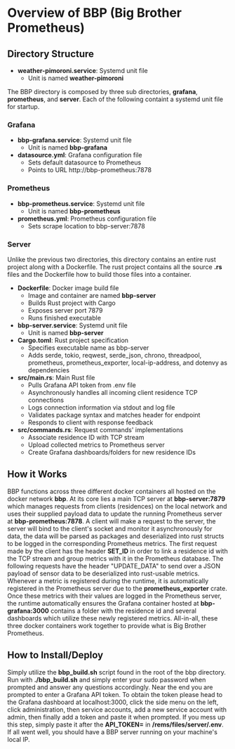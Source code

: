 # Overview of BBP (Big Brother Prometheus) 

## Directory Structure
* **weather-pimoroni.service**: Systemd unit file
    * Unit is named **weather-pimoroni**

The BBP directory is composed by three sub directories, **grafana**, **prometheus**, and **server**. Each of the following containt a systemd unit file for startup.

### Grafana
* **bbp-grafana.service**: Systemd unit file
    * Unit is named **bbp-grafana**
* **datasource.yml**: Grafana configuration file
    * Sets default datasource to Prometheus
    * Points to URL http://bbp-prometheus:7878

### Prometheus
* **bbp-prometheus.service**: Systemd unit file
    * Unit is named **bbp-prometheus**
* **prometheus.yml**: Prometheus configuration file
    * Sets scrape location to bbp-server:7878

### Server
Unlike the previous two directories, this directory contains an entire rust project along with a Dockerfile. The rust project contains all the source **.rs** files and the Dockerfile how to build those files into a container.
* **Dockerfile**: Docker image build file
    * Image and container are named **bbp-server**
    * Builds Rust project with Cargo
    * Exposes server port 7879
    * Runs finished executable
* **bbp-server.service**: Systemd unit file
    * Unit is named **bbp-server**
* **Cargo.toml**: Rust project specification
    * Specifies executable name as bbp-server
    * Adds serde, tokio, reqwest, serde_json, chrono, threadpool, prometheus, prometheus_exporter, local-ip-address, and dotenvy as dependencies
* **src/main.rs**: Main Rust file
    * Pulls Grafana API token from .env file
    * Asynchronously handles all incoming client residence TCP connections
    * Logs connection information via stdout and log file
    * Validates package syntax and matches header for endpoint
    * Responds to client with response feedback
* **src/commands.rs**: Request commands' implementations
    * Associate residence ID with TCP stream
    * Upload collected metrics to Prometheus server
    * Create Grafana dashboards/folders for new residence IDs

## How it Works
BBP functions across three different docker containers all hosted on the docker network **bbp**. At its core lies a main TCP server at **bbp-server:7879** which manages requests from clients (residences) on the local network and uses their supplied payload data to update the running Prometheus server at **bbp-prometheus:7878**. A client will make a request to the server, the server will bind to the client's socket and monitor it asynchronously for data, the data will be parsed as packages and deserialized into rust structs to be logged in the corresponding Prometheus metrics. The first request made by the client has the header **SET_ID** in order to link a residence id with the TCP stream and group metrics with it in the Prometheus database. The following requests have the header "UPDATE_DATA" to send over a JSON payload of sensor data to be deserialized into rust-usable metrics. Whenever a metric is registered during the runtime, it is automatically registered in the Prometheus server due to the **prometheus_exporter** crate. Once these metrics with their values are logged in the Prometheus server, the runtime automatically ensures the Grafana container hosted at **bbp-grafana:3000** contains a folder with the residence id and several dashboards which utilize these newly registered metrics. All-in-all, these three docker containers work together to provide what is Big Brother Prometheus.

## How to Install/Deploy
Simply utilize the **bbp_build.sh** script found in the root of the bbp directory. Run with **./bbp_build.sh** and simply enter your sudo password when prompted and answer any questions accordingly. Near the end you are prompted to enter a Grafana API token. To obtain the token please head to the Grafana dashboard at localhost:3000, click the side menu on the left, click administration, then service accounts, add a new service account with admin, then finally add a token and paste it when prompted. If you mess up this step, simply paste it after the **API_TOKEN=** in **/rems/files/server/.env**. If all went well, you should have a BBP server running on your machine's local IP.
